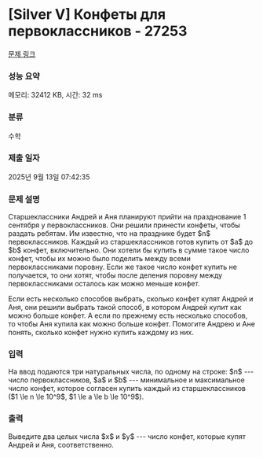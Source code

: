 # [Silver V] Конфеты для первоклассников - 27253 

[문제 링크](https://www.acmicpc.net/problem/27253) 

### 성능 요약

메모리: 32412 KB, 시간: 32 ms

### 분류

수학

### 제출 일자

2025년 9월 13일 07:42:35

### 문제 설명

<p>Старшеклассники Андрей и Аня планируют прийти на празднование 1 сентября у первоклассников. Они решили принести конфеты, чтобы раздать ребятам. Им известно, что на празднике будет $n$ первоклассников. Каждый из старшеклассников готов купить от $a$ до $b$ конфет, включительно. Они хотели бы купить в сумме такое число конфет, чтобы их можно было поделить между всеми первоклассниками поровну. Если же такое число конфет купить не получается, то они хотят, чтобы после деления поровну между первоклассниками осталось как можно меньше конфет.</p>

<p>Если есть несколько способов выбрать, сколько конфет купят Андрей и Аня, они решили выбрать такой способ, в котором Андрей купит как можно больше конфет. А если по прежнему есть несколько способов, то чтобы Аня купила как можно больше конфет. Помогите Андрею и Ане понять, сколько конфет нужно купить каждому из них. </p>

### 입력 

 <p>На ввод подаются три натуральных числа, по одному на строке: $n$ --- число первоклассников, $a$ и $b$ --- минимальное и максимальное число конфет, которое согласен купить каждый из старшеклассников ($1 \le n \le 10^9$, $1 \le a \le b \le 10^9$).</p>

### 출력 

 <p>Выведите два целых числа $x$ и $y$ --- число конфет, которые купят Андрей и Аня, соответственно.</p>

